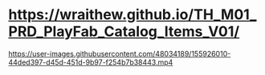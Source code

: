 # https://wraithew.github.io/TH_M01_PRD_PlayFab_Catalog_Items_V01/
 


https://user-images.githubusercontent.com/48034189/155926010-44ded397-d45d-451d-9b97-f254b7b38443.mp4

